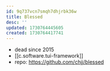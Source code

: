 ```yaml
---
id: 9q737vcn7smqh7dhjrbk36w
title: Blessed
desc: ''
updated: 1730764445605
created: 1730764417741
---
```


- dead since 2015
- [[c.software.tui-framework]]
- repo: https://github.com/chjj/blessed